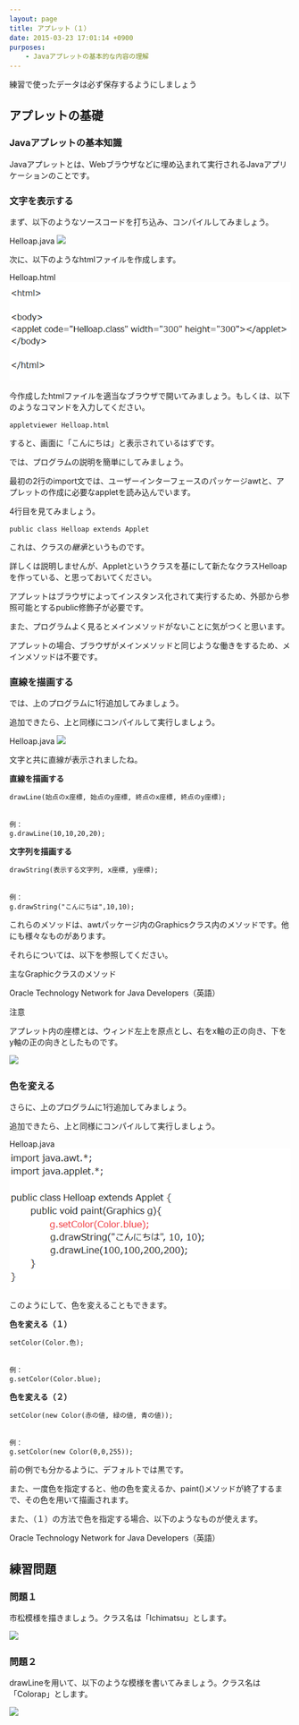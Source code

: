 ```yaml
---
layout: page
title: アプレット（１）
date: 2015-03-23 17:01:14 +0900
purposes:
    - Javaアプレットの基本的な内容の理解
---
```


練習で使ったデータは必ず保存するようにしましょう


アプレットの基礎
--------------
### Javaアプレットの基本知識


Javaアプレットとは、Webブラウザなどに埋め込まれて実行されるJavaアプリケーションのことです。

### 文字を表示する


まず、以下のようなソースコードを打ち込み、コンパイルしてみましょう。

Helloap.java
![](./pic/Helloap_java_2014.png)



次に、以下のようなhtmlファイルを作成します。

Helloap.html
![](./pic/Helloap.html.png)



今作成したhtmlファイルを適当なブラウザで開いてみましょう。もしくは、以下のようなコマンドを入力してください。

~~~~
appletviewer Helloap.html
~~~~
すると、画面に「こんにちは」と表示されているはずです。


では、プログラムの説明を簡単にしてみましょう。

最初の2行のimport文では、ユーザーインターフェースのパッケージawtと、アプレットの作成に必要なappletを読み込んでいます。

4行目を見てみましょう。

~~~~
public class Helloap extends Applet
~~~~

これは、クラスの*継承*というものです。

詳しくは説明しませんが、Appletというクラスを基にして新たなクラスHelloapを作っている、と思っておいてください。

アプレットはブラウザによってインスタンス化されて実行するため、外部から参照可能とするpublic修飾子が必要です。

また、プログラムよく見るとメインメソッドがないことに気がつくと思います。

アプレットの場合、ブラウザがメインメソッドと同じような働きをするため、メインメソッドは不要です。

### 直線を描画する


では、上のプログラムに1行追加してみましょう。

追加できたら、上と同様にコンパイルして実行しましょう。

Helloap.java
![](./pic/Helloapv2_java_2014.png)



文字と共に直線が表示されましたね。

**直線を描画する**

~~~~
drawLine(始点のx座標, 始点のy座標, 終点のx座標, 終点のy座標);


例：
g.drawLine(10,10,20,20);
~~~~
**文字列を描画する**

~~~~
drawString(表示する文字列, x座標, y座標);


例：
g.drawString("こんにちは",10,10);
~~~~
これらのメソッドは、awtパッケージ内のGraphicsクラス内のメソッドです。他にも様々なものがあります。

それらについては、以下を参照してください。

主なGraphicクラスのメソッド

Oracle Technology Network for Java Developers（英語）

注意


アプレット内の座標とは、ウィンド左上を原点とし、右をx軸の正の向き、下をy軸の正の向きとしたものです。

![](./pic/2b9_appletwindow.png)

### 色を変える


さらに、上のプログラムに1行追加してみましょう。

追加できたら、上と同様にコンパイルして実行しましょう。

Helloap.java
![](./pic/Helloapv3.java.png)



このようにして、色を変えることもできます。

**色を変える（１）**

~~~~
setColor(Color.色);


例：
g.setColor(Color.blue);
~~~~
**色を変える（２）**

~~~~
setColor(new Color(赤の値, 緑の値, 青の値));


例：
g.setColor(new Color(0,0,255));
~~~~
前の例でも分かるように、デフォルトでは黒です。

また、一度色を指定すると、他の色を変えるか、paint()メソッドが終了するまで、その色を用いて描画されます。

また、（１）の方法で色を指定する場合、以下のようなものが使えます。

Oracle Technology Network for Java Developers（英語）


練習問題
--------------
### 問題１


市松模様を描きましょう。クラス名は「Ichimatsu」とします。

![](./pic/2b9_Ichimatsu.png)

### 問題２


drawLineを用いて、以下のような模様を書いてみましょう。クラス名は「Colorap」とします。

![](./pic/2b9_Colorap.png)

